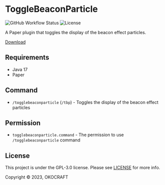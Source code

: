 # ToggleBeaconParticle

![GitHub Workflow Status](https://img.shields.io/github/actions/workflow/status/okocraft/ToggleBeaconParticle/maven.yml?branch=main)
![License](https://img.shields.io/github/license/okocraft/ToggleBeaconParticle)

A Paper plugin that toggles the display of the beacon effect particles.

[Download](https://github.com/okocraft/ToggleBeaconParticle/releases)

## Requirements

- Java 17
- Paper

## Command

- `/togglebeaconparticle` (`/tbp`) - Toggles the display of the beacon effect particles

## Permission

- `togglebeaconparticle.command` - The permission to use `/togglebeaconparticle` command

## License

This project is under the GPL-3.0 license. Please see [LICENSE](LICENSE) for more info.

Copyright © 2023, OKOCRAFT
